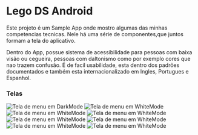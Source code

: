 # Lego DS Android


Este projeto é um Sample App onde mostro algumas das minhas competencias tecnicas. Nele há uma série
 de componentes,que juntos formam a tela do aplicativo.

Dentro do App, possue sistema de acessibilidade para pessoas com baixa visão ou cegueira, pessoas 
com daltonismo como por exemplo cores que nao trazem confusão. É de facil usabilidade, esta dentro 
dos padrões documentados e também esta internacionalizado em Ingles, Portugues e Espanhol.


### Telas

![Tela de menu em DarkMode](./documentacao/assets/menu_screen_dark.jpeg "git")
![Tela de menu em WhiteMode](./documentacao/assets/menu_screen_white.jpeg "Tela de menu em WhiteMode")
![Tela de menu em WhiteMode](./documentacao/assets/primary_button_loading.jpeg "Tela de menu com o primeiro botão carregando. Ficam da mesma cor em Dark e WhiteMode")
![Tela de menu em WhiteMode](./documentacao/assets/secondary_button_loading.jpeg "Tela de menu com o segundo botão carregando. Ficam da mesma cor em Dark e WhiteMode")
![Tela de menu em WhiteMode](./documentacao/assets/avatar_follow_screen.jpeg "Tela do avatar com o botão de Follow ativado. Ficam do mesmo jeito em Dark e WhiteMode")
![Tela de menu em WhiteMode](./documentacao/assets/avatar_unfollow_screen.jpeg "Tela do avatar com o botão de Unfollow ativado. Ficam do mesmo jeito em Dark e WhiteMode")
![Tela de menu em WhiteMode](./documentacao/assets/write_cards_dark.jpeg "Tela de de Cards em Darkmode")
![Tela de menu em WhiteMode](./documentacao/assets/write_cards_white.jpeg "Tela de Cards em WhiteMode")